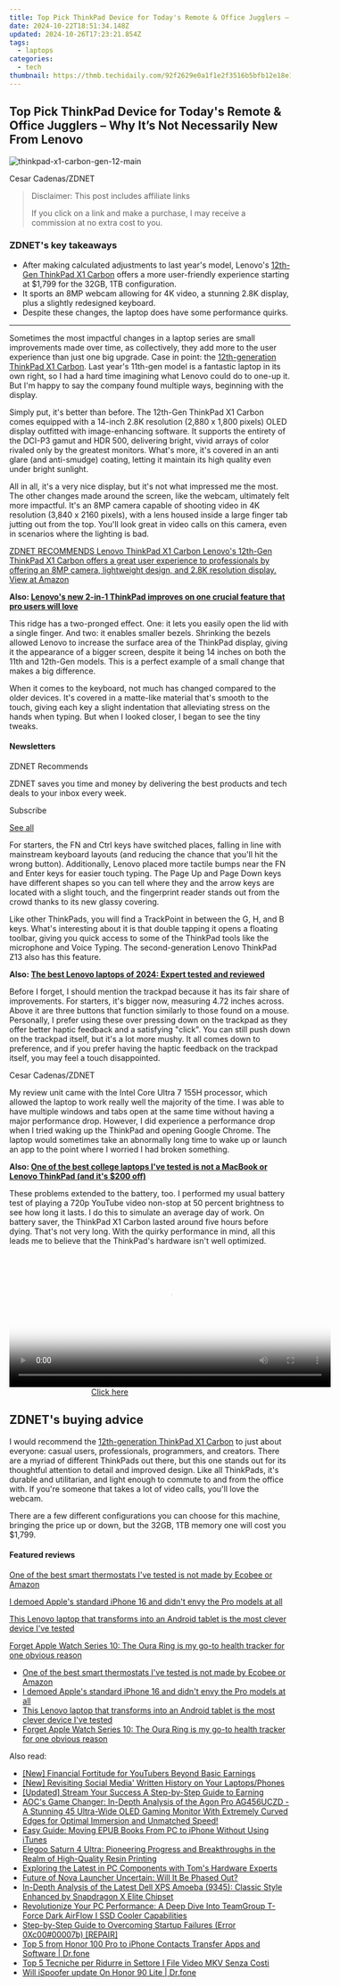 ```yaml
---
title: Top Pick ThinkPad Device for Today's Remote & Office Jugglers – Why It’s Not Necessarily New From Lenovo
date: 2024-10-22T18:51:34.148Z
updated: 2024-10-26T17:23:21.854Z
tags:
  - laptops
categories:
  - tech
thumbnail: https://thmb.techidaily.com/92f2629e0a1f1e2f3516b5bfb12e18e1391be680411487e21618499fabf10e50.jpg
---
```


## Top Pick ThinkPad Device for Today's Remote & Office Jugglers – Why It’s Not Necessarily New From Lenovo

![thinkpad-x1-carbon-gen-12-main](https://www.zdnet.com/a/img/resize/c55af606823f0d64a8a17c9926a794092b9ea123/2024/02/23/30228393-56e2-455e-a2b7-9096b04c4dfb/thinkpad-x1-carbon-gen-12-main.jpg?auto=webp&width=1280)

Cesar Cadenas/ZDNET

>  Disclaimer: This post includes affiliate links
>
>  If you click on a link and make a purchase, I may receive a commission at no extra cost to you.
>

### ZDNET's key takeaways

* After making calculated adjustments to last year's model, Lenovo's [12th-Gen ThinkPad X1 Carbon](https://buy.geni.us/Proxy.ashx?TSID=368250&GR%5FURL=https%3A%2F%2Fwww.amazon.com%2FLenovo-ThinkPad-LPDDR5X-Thunderbolt-Expander%2Fdp%2FB0D8V3VCVP%3Ftag%3Dzd-buy-button-20%26ascsubtag%3D%5F%5FCOM%5FCLICK%5FID%5F%5F%7C73aab002-1e69-4a67-88af-2608ee73ef7a%7Cdtp&dtb=1) offers a more user-friendly experience starting at $1,799 for the 32GB, 1TB configuration.
* It sports an 8MP webcam allowing for 4K video, a stunning 2.8K display, plus a slightly redesigned keyboard.
* Despite these changes, the laptop does have some performance quirks.

---

Sometimes the most impactful changes in a laptop series are small improvements made over time, as collectively, they add more to the user experience than just one big upgrade. Case in point: the [12th-generation ThinkPad X1 Carbon](https://buy.geni.us/Proxy.ashx?TSID=368250&GR%5FURL=https%3A%2F%2Fwww.amazon.com%2FLenovo-ThinkPad-Business-i5-1145G7-Thunderbolt4%2Fdp%2FB0D6XZSF2Y%2F%3Ftag%3Dzd-buy-button-20%26ascsubtag%3D%5F%5FCOM%5FCLICK%5FID%5F%5F%7C73aab002-1e69-4a67-88af-2608ee73ef7a%7Cdtp&dtb=1). Last year's 11th-gen model is a fantastic laptop in its own right, so I had a hard time imagining what Lenovo could do to one-up it. But I'm happy to say the company found multiple ways, beginning with the display. 

Simply put, it's better than before. The 12th-Gen ThinkPad X1 Carbon comes equipped with a 14-inch 2.8K resolution (2,880 x 1,800 pixels) OLED display outfitted with image-enhancing software. It supports the entirety of the DCI-P3 gamut and HDR 500, delivering bright, vivid arrays of color rivaled only by the greatest monitors. What's more, it's covered in an anti glare (and anti-smudge) coating, letting it maintain its high quality even under bright sunlight.

All in all, it's a very nice display, but it's not what impressed me the most. The other changes made around the screen, like the webcam, ultimately felt more impactful. It's an 8MP camera capable of shooting video in 4K resolution (3,840 x 2160 pixels), with a lens housed inside a large finger tab jutting out from the top. You'll look great in video calls on this camera, even in scenarios where the lighting is bad. 

[ZDNET RECOMMENDS Lenovo ThinkPad X1 Carbon Lenovo's 12th-Gen ThinkPad X1 Carbon offers a great user experience to professionals by offering an 8MP camera, lightweight design, and 2.8K resolution display. View at Amazon](https://buy.geni.us/Proxy.ashx?TSID=368250&GR%5FURL=https%3A%2F%2Fwww.amazon.com%2FLenovo-ThinkPad-LPDDR5X-Thunderbolt-Expander%2Fdp%2FB0D8V3VCVP%3Ftag%3Dzd-buy-button-20%26ascsubtag%3D%5F%5FCOM%5FCLICK%5FID%5F%5F%7C73aab002-1e69-4a67-88af-2608ee73ef7a%7Cdtp&dtb=1)

**Also: [Lenovo's new 2-in-1 ThinkPad improves on one crucial feature that pro users will love](https://www.zdnet.com/article/lenovos-new-2-in-1-thinkpad-improves-on-one-crucial-feature-that-pro-users-will-love/)**

This ridge has a two-pronged effect. One: it lets you easily open the lid with a single finger. And two: it enables smaller bezels. Shrinking the bezels allowed Lenovo to increase the surface area of the ThinkPad display, giving it the appearance of a bigger screen, despite it being 14 inches on both the 11th and 12th-Gen models. This is a perfect example of a small change that makes a big difference. 

When it comes to the keyboard, not much has changed compared to the older devices. It's covered in a matte-like material that's smooth to the touch, giving each key a slight indentation that alleviating stress on the hands when typing. But when I looked closer, I began to see the tiny tweaks. 

#### Newsletters

ZDNET Recommends

ZDNET saves you time and money by delivering the best products and tech deals to your inbox every week.

 Subscribe

[See all](https://www.zdnet.com/newsletters/)

For starters, the FN and Ctrl keys have switched places, falling in line with mainstream keyboard layouts (and reducing the chance that you'll hit the wrong button). Additionally, Lenovo placed more tactile bumps near the FN and Enter keys for easier touch typing. The Page Up and Page Down keys have different shapes so you can tell where they and the arrow keys are located with a slight touch, and the fingerprint reader stands out from the crowd thanks to its new glassy covering. 

Like other ThinkPads, you will find a TrackPoint in between the G, H, and B keys. What's interesting about it is that double tapping it opens a floating toolbar, giving you quick access to some of the ThinkPad tools like the microphone and Voice Typing. The second-generation Lenovo ThinkPad Z13 also has this feature.

**Also: [The best Lenovo laptops of 2024: Expert tested and reviewed](https://www.zdnet.com/article/best-lenovo-laptop/)**

Before I forget, I should mention the trackpad because it has its fair share of improvements. For starters, it's bigger now, measuring 4.72 inches across. Above it are three buttons that function similarly to those found on a mouse. Personally, I prefer using these over pressing down on the trackpad as they offer better haptic feedback and a satisfying "click". You can still push down on the trackpad itself, but it's a lot more mushy. It all comes down to preference, and if you prefer having the haptic feedback on the trackpad itself, you may feel a touch disappointed.

Cesar Cadenas/ZDNET

My review unit came with the Intel Core Ultra 7 155H processor, which allowed the laptop to work really well the majority of the time. I was able to have multiple windows and tabs open at the same time without having a major performance drop. However, I did experience a performance drop when I tried waking up the ThinkPad and opening Google Chrome. The laptop would sometimes take an abnormally long time to wake up or launch an app to the point where I worried I had broken something. 

**Also: [One of the best college laptops I've tested is not a MacBook or Lenovo ThinkPad (and it's $200 off)](https://www.zdnet.com/article/one-of-the-best-college-laptops-ive-tested-is-not-a-macbook-or-lenovo-thinkpad-and-its-200-off/)**

These problems extended to the battery, too. I performed my usual battery test of playing a 720p YouTube video non-stop at 50 percent brightness to see how long it lasts. I do this to simulate an average day of work. On battery saver, the ThinkPad X1 Carbon lasted around five hours before dying. That's not very long. With the quirky performance in mind, all this leads me to believe that the ThinkPad's hardware isn't well optimized.

<!-- affiliate ads begin -->
<span id="1983582">
					<video width="576" height="240" style="cursor:pointer"
           poster="//a.impactradius-go.com/display-clicktoplayimage/1983582.png"
           onclick="if(!this.playClicked){this.play();this.setAttribute('controls',true);this.playClicked=true;}">
	   <source src="//a.impactradius-go.com/display-ad/22993-1983582">
	   <img src="//a.impactradius-go.com/display-clicktoplayimage/1983582.png" style="border: none; height: 100%; width: 100%; object-fit: contain">
	</video>
	<div style="width:360px;text-align:center"><a href="javascript:window.open(decodeURIComponent('https%3A%2F%2Fhomestyler.sjv.io%2Fc%2F5597632%2F1983582%2F22993'), '_blank');void(0);">Click here</a></div>
</span>
<img height="0" width="0" src="https://imp.pxf.io/i/5597632/1983582/22993" style="position:absolute;visibility:hidden;" border="0" />
<!-- affiliate ads end -->

## ZDNET's buying advice

I would recommend the [12th-generation ThinkPad X1 Carbon](https://shop-links.co/link/?url=https%3A%2F%2Fwww.lenovo.com%2Fus%2Fen%2Fp%2Flaptops%2Fthinkpad%2Fthinkpadx1%2Fthinkpad-x1-carbon-gen-12-%2814-inch-intel%29%2Flen101t0083%3F&publisher_slug=itechdaily19598&exclusive=1) to just about everyone: casual users, professionals, programmers, and creators. There are a myriad of different ThinkPads out there, but this one stands out for its thoughtful attention to detail and improved design. Like all ThinkPads, it's durable and utilitarian, and light enough to commute to and from the office with. If you're someone that takes a lot of video calls, you'll love the webcam. 

There are a few different configurations you can choose for this machine, bringing the price up or down, but the 32GB, 1TB memory one will cost you $1,799\. 

#### Featured reviews

[One of the best smart thermostats I've tested is not made by Ecobee or Amazon](https://www.zdnet.com/article/one-of-the-best-smart-thermostats-ive-tested-is-not-made-by-ecobee-or-amazon/ "One of the best smart thermostats I've tested is not made by Ecobee or Amazon")

[I demoed Apple's standard iPhone 16 and didn't envy the Pro models at all](https://www.zdnet.com/article/why-im-recommending-the-standard-iphone-16-over-the-pro-this-year-and-im-not-alone/ "I demoed Apple's standard iPhone 16 and didn't envy the Pro models at all")

[This Lenovo laptop that transforms into an Android tablet is the most clever device I've tested](https://www.zdnet.com/article/i-tested-lenovos-windows-laptop-that-doubles-as-an-android-tablet-and-it-has-so-much-potential/ "This Lenovo laptop that transforms into an Android tablet is the most clever device I've tested")

[Forget Apple Watch Series 10: The Oura Ring is my go-to health tracker for one obvious reason](https://www.zdnet.com/article/forget-apple-watch-series-10-the-oura-ring-is-my-go-to-health-tracker-for-one-obvious-reason/ "Forget Apple Watch Series 10: The Oura Ring is my go-to health tracker for one obvious reason")

* [One of the best smart thermostats I've tested is not made by Ecobee or Amazon](https://www.zdnet.com/article/one-of-the-best-smart-thermostats-ive-tested-is-not-made-by-ecobee-or-amazon/ "One of the best smart thermostats I've tested is not made by Ecobee or Amazon")
* [I demoed Apple's standard iPhone 16 and didn't envy the Pro models at all](https://www.zdnet.com/article/why-im-recommending-the-standard-iphone-16-over-the-pro-this-year-and-im-not-alone/ "I demoed Apple's standard iPhone 16 and didn't envy the Pro models at all")
* [This Lenovo laptop that transforms into an Android tablet is the most clever device I've tested](https://www.zdnet.com/article/i-tested-lenovos-windows-laptop-that-doubles-as-an-android-tablet-and-it-has-so-much-potential/ "This Lenovo laptop that transforms into an Android tablet is the most clever device I've tested")
* [Forget Apple Watch Series 10: The Oura Ring is my go-to health tracker for one obvious reason](https://www.zdnet.com/article/forget-apple-watch-series-10-the-oura-ring-is-my-go-to-health-tracker-for-one-obvious-reason/ "Forget Apple Watch Series 10: The Oura Ring is my go-to health tracker for one obvious reason")

<ins class="adsbygoogle"
     style="display:block"
     data-ad-format="autorelaxed"
     data-ad-client="ca-pub-7571918770474297"
     data-ad-slot="1223367746"></ins>

<ins class="adsbygoogle"
     style="display:block"
     data-ad-client="ca-pub-7571918770474297"
     data-ad-slot="8358498916"
     data-ad-format="auto"
     data-full-width-responsive="true"></ins>

<span class="atpl-alsoreadstyle">Also read:</span>
<div><ul>
<li><a href="https://youtube-webster.techidaily.com/inancial-fortitude-for-youtubers-beyond-basic-earnings/"><u>[New] Financial Fortitude for YouTubers Beyond Basic Earnings</u></a></li>
<li><a href="https://facebook-video-content.techidaily.com/new-revisiting-social-media-written-history-on-your-laptopsphones/"><u>[New] Revisiting Social Media' Written History on Your Laptops/Phones</u></a></li>
<li><a href="https://youtube-webster.techidaily.com/ed-stream-your-success-a-step-by-step-guide-to-earning/"><u>[Updated] Stream Your Success A Step-by-Step Guide to Earning</u></a></li>
<li><a href="https://hardware-reviews.techidaily.com/aocs-game-changer-in-depth-analysis-of-the-agon-pro-ag456uczd-a-stunning-45-ultra-wide-oled-gaming-monitor-with-extremely-curved-edges-for-optimal-immersion19/"><u>AOC's Game Changer: In-Depth Analysis of the Agon Pro AG456UCZD - A Stunning 45 Ultra-Wide OLED Gaming Monitor With Extremely Curved Edges for Optimal Immersion and Unmatched Speed!</u></a></li>
<li><a href="https://discover-dash.techidaily.com/easy-guide-moving-epub-books-from-pc-to-iphone-without-using-itunes/"><u>Easy Guide: Moving EPUB Books From PC to iPhone Without Using iTunes</u></a></li>
<li><a href="https://hardware-reviews.techidaily.com/elegoo-saturn-4-ultra-pioneering-progress-and-breakthroughs-in-the-realm-of-high-quality-resin-printing/"><u>Elegoo Saturn 4 Ultra: Pioneering Progress and Breakthroughs in the Realm of High-Quality Resin Printing</u></a></li>
<li><a href="https://hardware-reviews.techidaily.com/exploring-the-latest-in-pc-components-with-toms-hardware-experts/"><u>Exploring the Latest in PC Components with Tom's Hardware Experts</u></a></li>
<li><a href="https://some-knowledge.techidaily.com/future-of-nova-launcher-uncertain-will-it-be-phased-out/"><u>Future of Nova Launcher Uncertain: Will It Be Phased Out?</u></a></li>
<li><a href="https://hardware-reviews.techidaily.com/in-depth-analysis-of-the-latest-dell-xps-amoeba-9345-classic-style-enhanced-by-snapdragon-x-elite-chipset/"><u>In-Depth Analysis of the Latest Dell XPS Amoeba (9345): Classic Style Enhanced by Snapdragon X Elite Chipset</u></a></li>
<li><a href="https://hardware-reviews.techidaily.com/revolutionize-your-pc-performance-a-deep-dive-into-teamgroup-t-force-dark-airflow-i-ssd-cooler-capabilities/"><u>Revolutionize Your PC Performance: A Deep Dive Into TeamGroup T-Force Dark AirFlow I SSD Cooler Capabilities</u></a></li>
<li><a href="https://common-error.techidaily.com/step-by-step-guide-to-overcoming-startup-failures-error-0xc0000007b-repair/"><u>Step-by-Step Guide to Overcoming Startup Failures (Error 0Xc00#00007b) [REPAIR]</u></a></li>
<li><a href="https://android-transfer.techidaily.com/top-5-from-honor-100-pro-to-iphone-contacts-transfer-apps-and-software-drfone-by-drfone-transfer-from-android-transfer-from-android/"><u>Top 5 from Honor 100 Pro to iPhone Contacts Transfer Apps and Software | Dr.fone</u></a></li>
<li><a href="https://eaxpv-info.techidaily.com/top-5-tecniche-per-ridurre-in-settore-i-file-video-mkv-senza-costi/"><u>Top 5 Tecniche per Ridurre in Settore I File Video MKV Senza Costi</u></a></li>
<li><a href="https://fake-location.techidaily.com/will-ispoofer-update-on-honor-90-lite-drfone-by-drfone-virtual-android/"><u>Will iSpoofer update On Honor 90 Lite | Dr.fone</u></a></li>
</ul></div>

